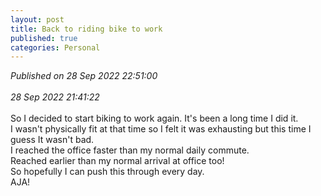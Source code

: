 ```yaml
---
layout: post
title: Back to riding bike to work
published: true
categories: Personal
---
```

_Published on 28 Sep 2022 22:51:00_
<br>
<br>
_28 Sep 2022 21:41:22_
<br>
<br>
So I decided to start biking to work again. It's been a long time I did it.
<br>
I wasn't physically fit at that time so I felt it was exhausting but this time I guess It wasn't bad.
<br>
I reached the office faster than my normal daily commute. 
<br>
Reached earlier than my normal arrival at office too!
<br>
So hopefully I can push this through every day. 
<br>
AJA!
